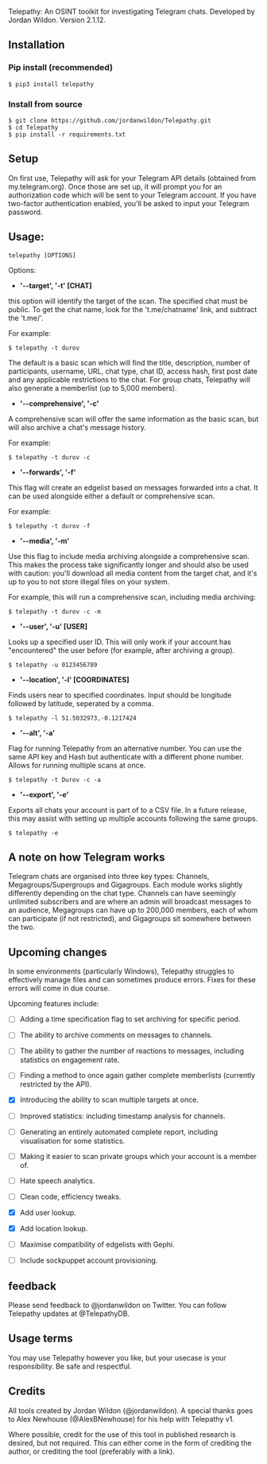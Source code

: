 

Telepathy: An OSINT toolkit for investigating Telegram chats. Developed by Jordan Wildon. Version 2.1.12.


## Installation

### Pip install (recommended)

```
$ pip3 install telepathy
```

### Install from source

```
$ git clone https://github.com/jordanwildon/Telepathy.git
$ cd Telepathy
$ pip install -r requirements.txt
```

## Setup

On first use, Telepathy will ask for your Telegram API details (obtained from my.telegram.org). Once those are set up, it will prompt you for an authorization code which will be sent to your Telegram account. If you have two-factor authentication enabled, you'll be asked to input your Telegram password.


## Usage:

```
telepathy [OPTIONS]
```

Options:
- **'--target', '-t' [CHAT]**

this option will identify the target of the scan. The specified chat must be public. To get the chat name, look for the 't.me/chatname' link, and subtract the 't.me/'.

For example:

```
$ telepathy -t durov
```

The default is a basic scan which will find the title, description, number of participants, username, URL, chat type, chat ID, access hash, first post date and any applicable restrictions to the chat. For group chats, Telepathy will also generate a memberlist (up to 5,000 members).


- **'--comprehensive', '-c'**

A comprehensive scan will offer the same information as the basic scan, but will also archive a chat's message history.

For example:

```
$ telepathy -t durov -c
```


- **'--forwards', '-f'**

This flag will create an edgelist based on messages forwarded into a chat. It can be used alongside either a default or comprehensive scan.

For example:

```
$ telepathy -t durov -f
```


- **'--media', '-m'**

Use this flag to include media archiving alongside a comprehensive scan. This makes the process take significantly longer and should also be used with caution: you'll download all media content from the target chat, and it's up to you to not store illegal files on your system.

For example, this will run a comprehensive scan, including media archiving:

```
$ telepathy -t durov -c -m
```


- **'--user', '-u' [USER]**

Looks up a specified user ID. This will only work if your account has "encountered" the user before (for example, after archiving a group).

```
$ telepathy -u 0123456789
```


- **'--location', '-l' [COORDINATES]**

Finds users near to specified coordinates. Input should be longitude followed by latitude, seperated by a comma.

```
$ telepathy -l 51.5032973,-0.1217424
```

- **'--alt', '-a'**

Flag for running Telepathy from an alternative number. You can use the same API key and Hash but authenticate with a different phone number. Allows for running multiple scans at once.

```
$ telepathy -t Durov -c -a
```

- **'--export', '-e'**

Exports all chats your account is part of to a CSV file. In a future release, this may assist with setting up multiple accounts following the same groups.

```
$ telepathy -e
```



## A note on how Telegram works

Telegram chats are organised into three key types: Channels, Megagroups/Supergroups and Gigagroups. Each module works slightly differently depending on the chat type. Channels can have seemingly unlimited subscribers and are where an admin will broadcast messages to an audience, Megagroups can have up to 200,000 members, each of whom can participate (if not restricted), and Gigagroups sit somewhere between the two.


## Upcoming changes
In some environments (particularly Windows), Telepathy struggles to effectively manage files and can sometimes produce errors. Fixes for these errors will come in due course.

Upcoming features include:

  - [ ] Adding a time specification flag to set archiving for specific period.
  - [ ] The ability to archive comments on messages to channels.
  - [ ] The ability to gather the number of reactions to messages, including statistics on engagement rate.
  - [ ] Finding a method to once again gather complete memberlists (currently restricted by the API).
  - [x] Introducing the ability to scan multiple targets at once.
  - [ ] Improved statistics: including timestamp analysis for channels.
  - [ ] Generating an entirely automated complete report, including visualisation for some statistics.
  - [ ] Making it easier to scan private groups which your account is a member of.
  - [ ] Hate speech analytics.
  - [ ] Clean code, efficiency tweaks.
  - [x] Add user lookup.
  - [x] Add location lookup.
  - [ ] Maximise compatibility of edgelists with Gephi.
  - [ ] Include sockpuppet account provisioning.


## feedback

Please send feedback to @jordanwildon on Twitter. You can follow Telepathy updates at @TelepathyDB.


## Usage terms

You may use Telepathy however you like, but your usecase is your responsibility. Be safe and respectful.


## Credits

All tools created by Jordan Wildon (@jordanwildon). A special thanks goes to Alex Newhouse (@AlexBNewhouse) for his help with Telepathy v1.

Where possible, credit for the use of this tool in published research is desired, but not required. This can either come in the form of crediting the author, or crediting the tool (preferably with a link).
